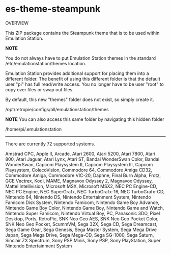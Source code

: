 # es-theme-steampunk

OVERVIEW

This ZIP package contains the Steampunk theme that is to be used within Emulation Station.

**NOTE**

You do not always have to put Emulation Station themes in the standard /etc/emulationstation/themes location.

Emulation Station provides additional support for placing them into a different folder.  The benefit of using this
different folder is that the default user "pi" has full read/write access.  You no longer have to be user "root" to
copy over files or swap out files.  

By default, this new "themes" folder does not exist, so simply create it.

/opt/retropie/configs/all/emulationstation/themes

**NOTE**
You can also access this same folder by navigating this hidden folder
   
/home/pi/.emulationstation

--------------------------------------------------

There are currently 72 supported systems.

Amstrad CPC, Apple II, Arcade, Atari 2600, Atari 5200, Atari 7800, Atari 800, Atari Jaguar, Atari Lynx, Atari ST, Bandai WonderSwan Color, Bandai WonderSwan, Capcom Playsystem II, Capcom Playsystem III, Capcom Playsystem, ColecoVision, Commodore 64, Commodore Amiga CD32, Commodore Amiga, Commodore VIC-20, Daphne, Final Burn Alpha, Frotz, GCE Vectrex, Kodi, MAME, Magnavox Odyssey 2, Magnavox Odyssey, Mattel Intellivision, Microsoft MSX, Microsoft MSX2, NEC PC Engine-CD, NEC PC Engine, NEC SuperGrafx, NEC TurboGrafx-16, NEC TurboGrafx-CD, Nintendo 64, Nintendo DS, Nintendo Entertainment System, Nintendo Famicom Disk System, Nintendo Famicom, Nintendo Game Boy Advance, Nintendo Game Boy Color, Nintendo Game Boy, Nintendo Game and Watch, Nintendo Super Famicom, Nintendo Virtual Boy, PC, Panasonic 3DO, Pixel Desktop, Ports, RetroPie, SNK Neo Geo AES, SNK Neo Geo Pocket Color, SNK Neo Geo Pocket, ScummVM, Sega 32X, Sega CD, Sega Dreamcast, Sega Game Gear, Sega Genesis, Sega Master System, Sega Mega Drive Japan, Sega Mega Drive, Sega Mega-CD, Sega SG-1000, Sega Saturn, Sinclair ZX Spectrum, Sony PSP Minis, Sony PSP, Sony PlayStation, Super Nintendo Entertainment System
